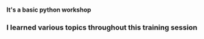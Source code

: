 <h4>It's a basic python workshop</h4>
<h3>I learned various topics throughout this training session</h3>
